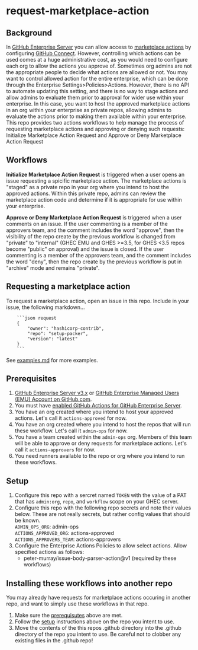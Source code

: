 # request-marketplace-action

## Background
In [GitHub Enterprise Server](https://docs.github.com/en/enterprise-server) you can allow access to [marketplace actions](https://github.com/marketplace?type=actions) by configuring [GitHub Connect](https://docs.github.com/en/enterprise-server/admin/github-actions/managing-access-to-actions-from-githubcom/enabling-automatic-access-to-githubcom-actions-using-github-connect). However, controlling which actions can be used comes at a huge administrative cost, as you would need to configure each org to allow the actions you approve of. Sometimes org admins are not the appropriate people to decide what actions are allowed or not. You may want to control allowed action for the entire enterprise, which can be done through the Enterprise Settings>Policies>Actions. However, there is no API to automate updating this setting, and there is no way to stage actions and allow admins to evaluate them prior to approval for wider use within your enterprise. In this case, you want to host the approved marketplace actions in an org within your enterprise as private repos, allowing admins to evaluate the actions prior to making them available within your enterprise. This repo provides two actions workflows to help manage the process of requesting marketplace actions and approving or denying such requests: Initialize Marketplace Action Request and Approve or Deny Marketplace Action Request

## Workflows
**Initialize Marketplace Action Request** is triggered when a user opens an issue requesting a spicific marketplace action. The marketplace actions is "staged" as a private repo in your org where you intend to host the approved actions. Within this private repo, admins can review the marketplace action code and determine if it is appropriate for use within your enterprise. 

**Approve or Deny Marketplace Action Request** is triggered when a user comments on an issue. If the user commenting is a member of the approvers team, and the comment includes the word "approve", then the visibility of the repo create by the previous workflow is changed from "private" to "internal" (GHEC EMU and GHES >=3.5, for GHES <3.5 repos become "public" on approval) and the issue is closed. If the user commenting is a member of the approvers team, and the comment includes the word "deny", then the repo create by the previous workflow is put in "archive" mode and remains "private".

## Requesting a marketplace action
To request a marketplace action, open an issue in this repo. Include in your issue, the following markdown...

```
    ```json request
    {
        "owner": "hashicorp-contrib",
        "repo": "setup-packer",
        "version": "latest"
    }
    ```
```
See [examples.md](examples.md) for more examples.

## Prerequisites
1. [GitHub Enterprise Server v3.x](https://docs.github.com/en/enterprise-server@3.5/get-started/onboarding/getting-started-with-github-enterprise-server) or [GitHub Enterprise Managed Users (EMU) Account on GitHub.com](https://docs.github.com/en/enterprise-cloud@latest/admin/identity-and-access-management/using-enterprise-managed-users-for-iam/about-enterprise-managed-users).
1. You must have [enabled GitHub Actions for GitHub Enterprise Server](https://docs.github.com/en/enterprise-server@3.4/admin/github-actions/enabling-github-actions-for-github-enterprise-server).
1. You have an org created where you intend to host your approved actions. Let's call it `actions-approved` for now.
1. You have an org created where you intend to host the repos that will run these workflow. Let's call it `admin-ops` for now.
1. You have a team created within the `admin-ops` org. Members of this team will be able to approve or deny requests for marketplace actions. Let's call it `actions-approvers` for now.
1. You need runners available to the repo or org where you intend to run these workflows.

## Setup
1. Configure this repo with a sercret named `TOKEN` with the value of a PAT that has `admin:org`, `repo`, and `workflow` scope on your GHEC server.
1. Configure this repo with the following repo secrets and note their values below. These are not really secrets, but rather config values that should be known.  
`ADMIN_OPS_ORG`: admin-ops  
`ACTIONS_APPROVED_ORG`: actions-approved  
`ACTIONS_APPROVERS_TEAM`: actions-approvers  
1. Configure the Enterprise Actions Policies to allow select actions. Allow specified actions as follows:
    - peter-murray/issue-body-parser-action@v1 (required by these workflows)

## Installing these workflows into another repo
You may already have requests for marketplace actions occuring in another repo, and want to simply use these workflows in that repo.
1. Make sure the [prerequisutes](#prerequisites) above are met.
1. Follow the [setup](#setup) instructions above on the repo you intent to use.
1. Move the contents of the this repos .github directory into the .github directory of the repo you intent to use. Be careful not to clobber any existing files in the .github repo!
